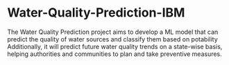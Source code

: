 # Water-Quality-Prediction-IBM
The Water Quality Prediction project aims to develop a ML model that can predict the quality of water sources and classify them based on potability Additionally, it will predict future water quality trends on a state-wise basis, helping authorities and communities to plan and take preventive measures.
